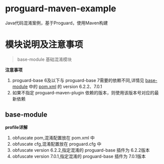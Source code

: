 # proguard-maven-example
Java代码混淆案例，基于Proguard，使用Maven构建

# 模块说明及注意事项

> base-module 基础混淆模块

**注意事项**

1. proguard-base 6及以下与 proguard-base 7需要的依赖不同,详情见 [base-module](/base-module) 中的 [pom.xml](/base-module/pom.xml) 的 version 6.2.2、7.0.1
2. 如果不指定 proguard-maven-plugin 依赖的版本，则使用该版本号对应的最新依赖

## base-module

**profile详解**

1. obfuscate pom,混淆配置放在 pom.xml 中
2. obfuscate cfg,混淆配置放在 proguard.cfg 中
3. obfuscate version 6.2.2,指定混淆的 proguard-base 插件为 6.2.2版本
4. obfuscate version 7.0.1,指定混淆的 proguard-base 插件为 7.0.1版本